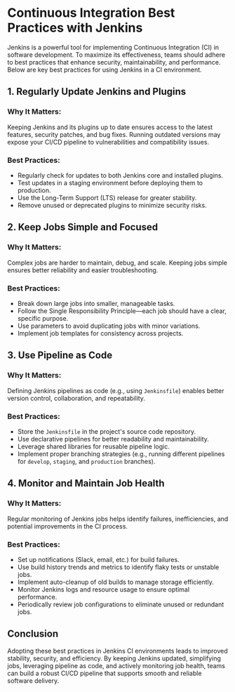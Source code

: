 # Continuous Integration Best Practices with Jenkins

Jenkins is a powerful tool for implementing Continuous Integration (CI) in software development. To maximize its effectiveness, teams should adhere to best practices that enhance security, maintainability, and performance. Below are key best practices for using Jenkins in a CI environment.

## 1. Regularly Update Jenkins and Plugins

### Why It Matters:
Keeping Jenkins and its plugins up to date ensures access to the latest features, security patches, and bug fixes. Running outdated versions may expose your CI/CD pipeline to vulnerabilities and compatibility issues.

### Best Practices:
- Regularly check for updates to both Jenkins core and installed plugins.
- Test updates in a staging environment before deploying them to production.
- Use the Long-Term Support (LTS) release for greater stability.
- Remove unused or deprecated plugins to minimize security risks.

## 2. Keep Jobs Simple and Focused

### Why It Matters:
Complex jobs are harder to maintain, debug, and scale. Keeping jobs simple ensures better reliability and easier troubleshooting.

### Best Practices:
- Break down large jobs into smaller, manageable tasks.
- Follow the Single Responsibility Principle—each job should have a clear, specific purpose.
- Use parameters to avoid duplicating jobs with minor variations.
- Implement job templates for consistency across projects.

## 3. Use Pipeline as Code

### Why It Matters:
Defining Jenkins pipelines as code (e.g., using `Jenkinsfile`) enables better version control, collaboration, and repeatability.

### Best Practices:
- Store the `Jenkinsfile` in the project's source code repository.
- Use declarative pipelines for better readability and maintainability.
- Leverage shared libraries for reusable pipeline logic.
- Implement proper branching strategies (e.g., running different pipelines for `develop`, `staging`, and `production` branches).

## 4. Monitor and Maintain Job Health

### Why It Matters:
Regular monitoring of Jenkins jobs helps identify failures, inefficiencies, and potential improvements in the CI process.

### Best Practices:
- Set up notifications (Slack, email, etc.) for build failures.
- Use build history trends and metrics to identify flaky tests or unstable jobs.
- Implement auto-cleanup of old builds to manage storage efficiently.
- Monitor Jenkins logs and resource usage to ensure optimal performance.
- Periodically review job configurations to eliminate unused or redundant jobs.

## Conclusion
Adopting these best practices in Jenkins CI environments leads to improved stability, security, and efficiency. By keeping Jenkins updated, simplifying jobs, leveraging pipeline as code, and actively monitoring job health, teams can build a robust CI/CD pipeline that supports smooth and reliable software delivery.

